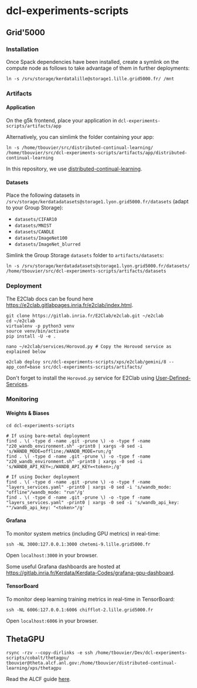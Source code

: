 # dcl-experiments-scripts

## Grid'5000

### Installation

Once Spack dependencies have been installed, create a symlink on the compute node as follows to take advantage of them in further deployments:

```console
ln -s /srv/storage/kerdatalille@storage1.lille.grid5000.fr/ /mnt
```

### Artifacts

#### Application

On the g5k frontend, place your application in `dcl-experiments-scripts/artifacts/app`

Alternatively, you can simlimk the folder containing your app:

```console
ln -s /home/tbouvier/src/distributed-continual-learning/ /home/tbouvier/src/dcl-experiments-scripts/artifacts/app/distributed-continual-learning
```

In this repository, we use [distributed-continual-learning](https://gitlab.inria.fr/Kerdata/Kerdata-Codes/distributed-continual-learning).

#### Datasets

Place the following datasets in `/srv/storage/kerdatadatasets@storage1.lyon.grid5000.fr/datasets` (adapt to your Group Storage):

- `datasets/CIFAR10`
- `datasets/MNIST`
- `datasets/CANDLE`
- `datasets/ImageNet100`
- `datasets/ImageNet_blurred`

Simlink the Group Storage `datasets` folder to `artifacts/datasets`:

```console
ln -s /srv/storage/kerdatadatasets@storage1.lyon.grid5000.fr/datasets/ /home/tbouvier/src/dcl-experiments-scripts/artifacts/datasets
```

### Deployment

The E2Clab docs can be found here https://e2clab.gitlabpages.inria.fr/e2clab/index.html.

```console
git clone https://gitlab.inria.fr/E2Clab/e2clab.git ~/e2clab
cd ~/e2clab
virtualenv -p python3 venv
source venv/bin/activate
pip install -U -e .

nano ~/e2clab/services/Horovod.py # Copy the Horovod service as explained below

e2clab deploy src/dcl-experiments-scripts/xps/e2clab/gemini/8 --app_conf=base src/dcl-experiments-scripts/artifacts/
```

Don't forget to install the `Horovod.py` service for E2Clab using [User-Defined-Services](https://gitlab.inria.fr/E2Clab/user-defined-services).

<!--
### Bare-metal

In the `layers_services.yaml` of the experiment to run, fill the required attributes:

- `docker: False`
- `g5k_pass: <pass>`
- `g5k_job_id: <id>`

The `g5k_pass` and `g5k_job_id` are needed to mount a group storage from a deployed node. The group storage should contain a Spack installation.

### Deployment with Docker (not advised)

In the `layers_services.yaml` of the experiment to run, fill the required attributes:

- `docker: True`
- `registry_url: registry.gitlab.inria.fr`
- `registry_username: <username>`
- `registry_password: <pass>`
- `image: registry.gitlab.inria.fr/kerdata/kerdata-codes/horovod-images:0.26.1-spack`
- `gpu: True`

An image containing Horovod + PyTorch is required to deploy the application. If you have access to the Inria Gitlab, such an image is available at `registry.gitlab.inria.fr/kerdata/kerdata-codes/horovod-images:0.26.1-spack`. This container registry is protected by an access token, to be given in `layers_services.yml` files:

```console
cd dcl-experiments-scripts
find . \( -type d -name .git -prune \) -o -type f -name "layers_services.yaml" -print0 | xargs -0 sed -i 's/registry_password: ""/registry_password: "<token>"/g'
```
-->

### Monitoring

#### Weights & Biases

```console
cd dcl-experiments-scripts

# If using bare-metal deployment
find . \( -type d -name .git -prune \) -o -type f -name "z20_wandb_environment.sh" -print0 | xargs -0 sed -i 's/WANDB_MODE=offline;/WANDB_MODE=run;/g'
find . \( -type d -name .git -prune \) -o -type f -name "z20_wandb_environment.sh" -print0 | xargs -0 sed -i 's/WANDB_API_KEY=;/WANDB_API_KEY=<token>;/g'

# If using Docker deployment
find . \( -type d -name .git -prune \) -o -type f -name "layers_services.yaml" -print0 | xargs -0 sed -i 's/wandb_mode: "offline"/wandb_mode: "run"/g'
find . \( -type d -name .git -prune \) -o -type f -name "layers_services.yaml" -print0 | xargs -0 sed -i 's/wandb_api_key: ""/wandb_api_key: "<token>"/g'
```

#### Grafana

To monitor system metrics (including GPU metrics) in real-time:

```console
ssh -NL 3000:127.0.0.1:3000 chetemi-9.lille.grid5000.fr
```

Open `localhost:3000` in your browser.

Some useful Grafana dashboards are hosted at https://gitlab.inria.fr/Kerdata/Kerdata-Codes/grafana-gpu-dashboard.

#### TensorBoard

To monitor deep learning training metrics in real-time in TensorBoard:

```console
ssh -NL 6006:127.0.0.1:6006 chifflot-2.lille.grid5000.fr
```

Open `localhost:6006` in your browser.

## ThetaGPU

```
rsync -rzv --copy-dirlinks -e ssh /home/tbouvier/Dev/dcl-experiments-scripts/cobalt/thetagpu/ tbouvier@theta.alcf.anl.gov:/home/tbouvier/distributed-continual-learning/xps/thetagpu
```

Read the ALCF guide [here](https://docs.alcf.anl.gov/theta-gpu/queueing-and-running-jobs/job-and-queue-scheduling/).
